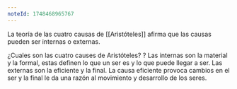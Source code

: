 ```yaml
---
noteId: 1748468965767
---
```


La teoría de las cuatro causas de [[Aristóteles]] afirma que las causas pueden ser internas o externas.

¿Cuales son las cuatro causes de Aristóteles?
?
Las internas son la material y la formal, estas definen lo que un ser es y lo que puede llegar a ser. Las externas son la eficiente y la final. La causa eficiente provoca cambios en el ser y la final le da una razón al movimiento y desarrollo de los seres.
<!--SR:!2025-05-30,1,230-->